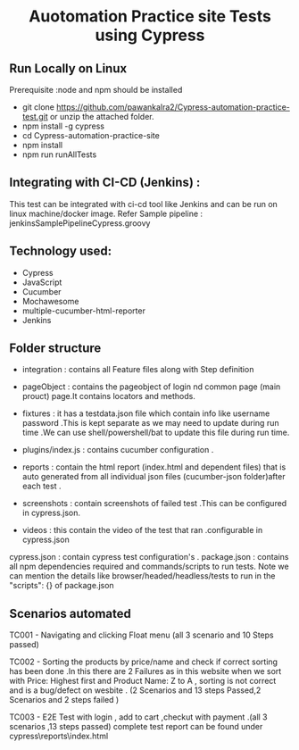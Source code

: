 <h1 align="center">Auotomation Practice site Tests using Cypress  </h1>

## Run Locally on Linux
Prerequisite :node and npm should be installed
- git clone https://github.com/pawankalra2/Cypress-automation-practice-test.git or unzip the attached folder.
- npm install -g cypress
- cd Cypress-automation-practice-site
- npm install
- npm run runAllTests

## Integrating with CI-CD (Jenkins) : 
This test can be integrated with ci-cd tool like Jenkins and can be run on linux machine/docker image.
Refer Sample pipeline : jenkinsSamplePipelineCypress.groovy

## Technology used:

 - Cypress 
 - JavaScript 
 - Cucumber
 - Mochawesome
 - multiple-cucumber-html-reporter
 - Jenkins

 ## Folder structure
 - integration : contains all Feature files along with Step definition
 - pageObject : contains the pageobject of login nd common page (main prouct) page.It contains locators and methods.

 - fixtures : it has a testdata.json file which contain info like username password .This is kept separate as we may need to update during run time .We can use shell/powershell/bat to update this file during run time.

 - plugins/index.js : contains cucumber configuration .

 - reports : contain the html report (index.html and dependent files) that is auto generated from all individual json files (cucumber-json folder)after each test .

 - screenshots : contain screenshots of failed test .This can be configured in cypress.json.

 - videos : this contain the video of the test that ran .configurable in cypress.json

 cypress.json : contain cypress test configuration's .
 package.json : contains all npm dependencies required and commands/scripts to run tests.
 Note we can mention the details like browser/headed/headless/tests to run in the "scripts": {} of package.json

 ## Scenarios automated 
 TC001 - Navigating and clicking Float menu (all 3 scenario and 10 Steps passed)

 TC002 - Sorting the products by price/name and check if correct sorting has been done .In this there are 2 Failures as in this website when we sort with Price: Highest first and Product Name: Z to A , sorting is not correct and is a bug/defect on wesbite .
 (2 Scenarios and 13 steps Passed,2 Scenarios and 2 steps failed )

 TC003 - E2E Test with login , add to cart ,checkut with payment .(all 3 scenarios ,13 steps passed)
 complete test report can be found under cypress\reports\index.html

